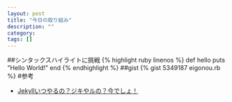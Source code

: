 ```yaml
---
layout: post
title: "今日の取り組み"
description: ""
category: 
tags: []
---
```

##シンタックスハイライトに挑戦
{% highlight ruby linenos %}
def hello
  puts "Hello World!"
end
{% endhighlight %}
##gist
{% gist 5349187 eigonou.rb %}
#参考
- [Jekyllいつやるの？ジキやルの？今でしょ！](http://melborne.github.io/2013/05/20/now-the-time-to-start-jekyll/)




